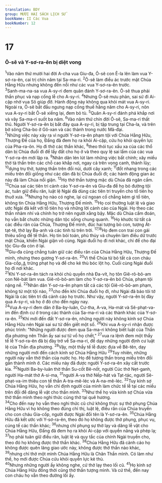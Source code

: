 ```yaml
---
translation: BDY
group: MƯƠI HAI SÁCH LỊCH SỬ
bookName: II Các Vua 
bookNumber: 12
---
```


<div class="title"><h1>17</h1><h3>Ô-sê và Y-sơ-ra-ên bị diệt vong</h3></div>
<span class="verse 2vua_17_1"><sup>1</sup>Vào năm thứ mười hai đời A-cha vua Giu-đa, Ô-sê con Ê-la lên làm vua Y-sơ-ra-ên, cai trị chín năm tại Sa-ma-ri. </span>
<span class="verse 2vua_17_2"><sup>2</sup>Ô-sê làm điều ác trước mặt Chúa Hằng Hữu nhưng không đến nỗi như các vua Y-sơ-ra-ên trước.<br/></span>
<span class="verse 2vua_17_3"><sup>3</sup>Sanh-ma-na-sa vua A-sy-ri đem quân đánh Y-sơ-ra-ên. Ô-sê thua phải thần phục và nạp cống lễ cho A-sy-ri. </span>
<span class="verse 2vua_17_4"><sup>4</sup>Nhưng Ô-sê mưu phản, sai sứ đi Ai-cập nhờ vua Sô giúp đỡ. Hành động này không qua khỏi mát vua A-sy-ri. Ngoài ra, Ô-sê bắt đầu ngưng nạp cống thuế hằng năm cho A-sy-ri, nôn vua A-sy-ri bắt Ô-sê xiềng lại, đem bỏ tù. </span>
<span class="verse 2vua_17_5"><sup>5</sup>Quân A-sy-ri đánh phá khắp nơi và vây Sa-ma-ri suốt ba năm. </span>
<span class="verse 2vua_17_6"><sup>6</sup>Vào năm thứ chín đời Ô-sê, Sa-ma-ri thất thủ. Người Y-sơ-ra-ên bị bắt đày qua A-sy-ri, bị tập trung tại Cha-la, và trên bờ sông Cha-bo ở Gô-xan và các thành trong nước Mã-đại.<br/></span>
<span class="verse 2vua_17_7"><sup>7</sup>Những việc này xảy ra vì người Y-sơ-ra-ên phạm tội với Chúa Hằng Hữu, Thượng Đế của họ, Đấng đã đem họ ra khỏi Ai-cập, cứu họ khỏi quyền lực của Pha-ra-ôn. Họ đi thờ các thần khác, </span>
<span class="verse 2vua_17_8"><sup>8</sup>theo thói tục xấu xa của các thổ dân bị Chúa đuổi đi để lấy đất cho họ ở và theo quy lệ sai lầm của các vua Y-sơ-ra-ên mới lập ra. </span>
<span class="verse 2vua_17_9"><sup>9</sup>Nhân dân lén lút làm những việc bất chính; xây miếu thờ tà thần trên các chỗ cao khắp nơi, ngay cả trên vọng canh, thành lũy; </span>
<span class="verse 2vua_17_10"><sup>10</sup>dựng trụ thờ, tượng thần trên đồi núi, dưới cây xanh; </span>
<span class="verse 2vua_17_11"><sup>11</sup>đốt nhang trong các miếu trên đồi giống như các dân đã bị Chúa đuổi đi; các hành động gian ác này đã làm Chúa nổi giận. </span>
<span class="verse 2vua_17_12"><sup>12</sup>Họ thờ thần tượng mặc dù Chúa đã ngăn cấm.<br/></span>
<span class="verse 2vua_17_13"><sup>13</sup>Chúa sai các tiên tri cảnh cáo Y-sơ-ra-ên và Giu-đa để họ bỏ đường tội ác, tuân giữ điều răn, luật lệ Ngài đã dùng các tiên tri truyền cho tổ tiên họ thuở xưa. </span>
<span class="verse 2vua_17_14"><sup>14</sup>Nhưng họ nào có nghe, lại cứ ngoan cố chẳng kém gì tổ tiên, không tin Chúa Hằng Hữu, Thượng Đế mình. </span>
<span class="verse 2vua_17_15"><sup>15</sup>Họ coi thường luật lệ và giao ước Ngài đã kết với tổ tiên họ và những lời cảnh cáo của Ngài. Họ theo các thần nhảm nhí và chính họ trở nên người xằng bậy. Mặc dù Chúa cấm đoán, họ vẫn bắt chước những dân tộc sống chung quanh. </span>
<span class="verse 2vua_17_16"><sup>16</sup>Họ khước từ tất cả các điều răn của Chúa, Thượng Đế mình, đúc hai tượng bò con, tượng Át-tạt-tê, thờ lạy Ba-anh và các tinh tú trên trời. </span>
<span class="verse 2vua_17_17 2vua_17_18"><sup>17,18</sup>Họ đem con trai con gái thiêu sống để tế thần. Họ tin bói toán, phù thủy và chuyên làm điều dữ trước mặt Chúa, khiến Ngài giận vô cùng. Ngài đuổi họ đi nơi khác, chỉ để cho đại tộc Giu-đa còn ở lại.<br/></span>
<span class="verse 2vua_17_19"><sup>19</sup>Giu-đa cũng chẳng tuân giữ các điều răn của Chúa Hằng Hữu, Thượng Đế mình, nhưng theo gương Y-sơ-ra-ên. </span>
<span class="verse 2vua_17_20"><sup>20</sup>Vì thế Chúa từ bỏ tất cả con cháu Gia-cốp,<a href="#" data-toggle="tooltip" data-placement="bottom" title="Nt Y-sơ-ra-ên">⚓</a> trừng phạt họ và để cho kẻ thù bóc lột họ. Cuối cùng Ngài đuổi họ đi nơi khác.<br/></span>
<span class="verse 2vua_17_21"><sup>21</sup>Khi Y-sơ-ra-ên tách ra khỏi chủ quyền nhà Đa-vít, họ tôn Giê-rô-bô-am con Nê-bát làm vua. Giê-rô-bô-am làm cho Y-sơ-ra-ên bỏ Chúa, phạm tội nặng nề. </span>
<span class="verse 2vua_17_22"><sup>22</sup>Nhân dân Y-sơ-ra-ên phạm tất cả các tội Giê-rô-bô-am phạm, không từ một tội nào, </span>
<span class="verse 2vua_17_23"><sup>23</sup>cho đến khi Chúa đuổi họ đi, như Ngài đã bảo tôi tớ Ngài là các tiên tri đã cảnh cáo họ trước. Như vậy, người Y-sơ-ra-ên bị đày qua A-sy-ri, và họ ở đó cho đến ngày nay.<br/></span>
<span class="verse 2vua_17_24"><sup>24</sup>Vua A-sy-ri đem dân ở Ba-by-luân, Cư-tha, A-va, Ha-mát và Sê-phạt-va-im đến định cư ở trong các thành của Sa-ma-ri và các thành khác của Y-sơ-ra-ên. </span>
<span class="verse 2vua_17_25"><sup>25</sup>Khi mới đến đất Y-sơ-ra-ên, những người này không kính sợ Chúa Hằng Hữu nên Ngài sai sư tử đến giết một số. </span>
<span class="verse 2vua_17_26"><sup>26</sup>Khi vua A-sy-ri nhận được phúc trình: &#34;Những người được đem qua Sa-ma-ri không biết luật của Thần địa phương nên Thần ấy sai sư tử vồ họ chết,&#34; </span>
<span class="verse 2vua_17_27"><sup>27</sup>vua ra lệnh đem một thầy tế lễ Y-sơ-ra-ên đã bị đày trở về Sa-ma-ri, để dạy những người định cư luật lệ của Thần địa phương. </span>
<span class="verse 2vua_17_28"><sup>28</sup>Vậy, một thầy tế lễ được đưa về Bê-tên, dạy những người mới đến cách kính sợ Chúa Hằng Hữu </span>
<span class="verse 2vua_17_29"><sup>29</sup>Tuy nhiên, những người này vẫn thờ thần của nước họ. Họ để tượng thần trong miếu trên đồi gần thành mình ở. Các miếu này đã được người Y-sơ-ra-ên xây cất trước kia. </span>
<span class="verse 2vua_17_30"><sup>30</sup>Người Ba-by-luân thờ thần Su-cốt Bê-nốt, người Cúc thờ Nẹt-ganh, người Ha-mát thờ A-si-ma, </span>
<span class="verse 2vua_17_31"><sup>31</sup>người A-va thờ Nếp-hát và Tạt-tác, người Sê-phạt-va-im thiêu con tế thần A-tra-mê-léc và A-na-mê-léc. </span>
<span class="verse 2vua_17_32"><sup>32</sup>Tuy kính sợ Chúa Hằng Hữu, họ vẫn chỉ định người của mình làm chức tế lễ tại các miếu trên đồi để dâng lễ vật cho thần mình. </span>
<span class="verse 2vua_17_33"><sup>33</sup>Như thế họ vừa kính sợ Chúa vừa thờ thần mình theo nghi thức cúng thờ tại quê hương.<br/></span>
<span class="verse 2vua_17_34"><sup>34</sup>Cho đến nay họ vẫn theo nghi thức cũ chứ không thực sự thờ phụng Chúa Hằng Hữu vì họ không theo đúng chỉ thị, luật lệ, điều răn của Chúa truyền cho con cháu Gia-cốp, người được Ngài đổi tên là Y-sơ-ra-ên. </span>
<span class="verse 2vua_17_35"><sup>35</sup>Chúa Hằng Hữu đã kết ước với Y-sơ-ra-ên, theo đó họ không được thờ phụng, phục vụ, cúng tế các thần khác; </span>
<span class="verse 2vua_17_36"><sup>36</sup>nhưng chỉ phụng sự thờ lạy và dâng lễ vật cho Chúa Hằng Hữu, Đấng đã đem họ ra khỏi Ai-cập với quyền năng và phép lạ; </span>
<span class="verse 2vua_17_37"><sup>37</sup>họ phải tuân giữ điều răn, luật lệ và quy tắc của chính Ngài truyền cho, theo đó họ không được thờ thần khác. </span>
<span class="verse 2vua_17_38"><sup>38</sup>Chúa Hằng Hữu đã cảnh cáo họ không được quên lãng giao ước này, không được thờ thần nào khác, </span>
<span class="verse 2vua_17_39"><sup>39</sup>nhưng chỉ thờ một mình Chúa Hằng Hữu là Chân Thần mình. Có làm như thế, họ mới được Chúa cứu khỏi quyền lực kẻ thù.<br/></span>
<span class="verse 2vua_17_40"><sup>40</sup>Nhưng những người ấy không nghe, cứ thờ lạy theo lối cũ. </span>
<span class="verse 2vua_17_41"><sup>41</sup>Họ kính sợ Chúa Hằng Hữu đồng thời cũng thờ thần tượng mình. Và cứ thế, đến nay con cháu họ vẫn theo đường lối ấy.</span>

